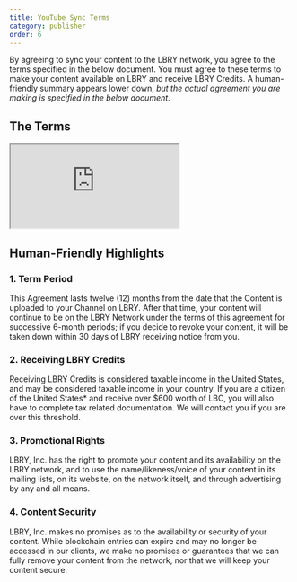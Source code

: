 ```yaml
---
title: YouTube Sync Terms
category: publisher
order: 6
---
```


By agreeing to sync your content to the LBRY network, you agree to the terms specified in the below document. You must agree to these terms to make your content available on LBRY and receive LBRY Credits. A human-friendly summary appears lower down, *but the actual agreement you are making is specified in the below document*.

## The Terms

<iframe src="https://docs.google.com/document/d/e/2PACX-1vS0H7gnSg7Zlx5JO_JkyJh3EP5qq8esTr1Y1Wi8R2eYGDfr1QEmS8SaEpGGCIcjW-mbj7LJ_RxmX_Am/pub?embedded=true"></iframe>

## Human-Friendly Highlights

### 1. Term Period
This Agreement lasts twelve (12) months from the date that the Content is uploaded to your Channel on LBRY.  After that time, your content will continue to be on the LBRY Network under the terms of this agreement for successive 6-month periods; if you decide to revoke your content, it will be taken down within 30 days of LBRY receiving notice from you.

### 2. Receiving LBRY Credits

Receiving LBRY Credits is considered taxable income in the United States, and may be considered taxable income in your country. If you are a citizen of the United States* and receive over $600 worth of LBC, you will also have to complete tax related documentation. We will contact you if you are over this threshold.


### 3. Promotional Rights
LBRY, Inc. has the right to promote your content and its availability on the LBRY network, and to use the name/likeness/voice of your content in its mailing lists, on its website, on the network itself, and through advertising by any and all means.

### 4. Content Security

LBRY, Inc. makes no promises as to the availability or security of your content. While blockchain entries can expire and may no longer be accessed in our clients, we make no promises or guarantees that we can fully remove your content from the network, nor that we will keep your content secure.
